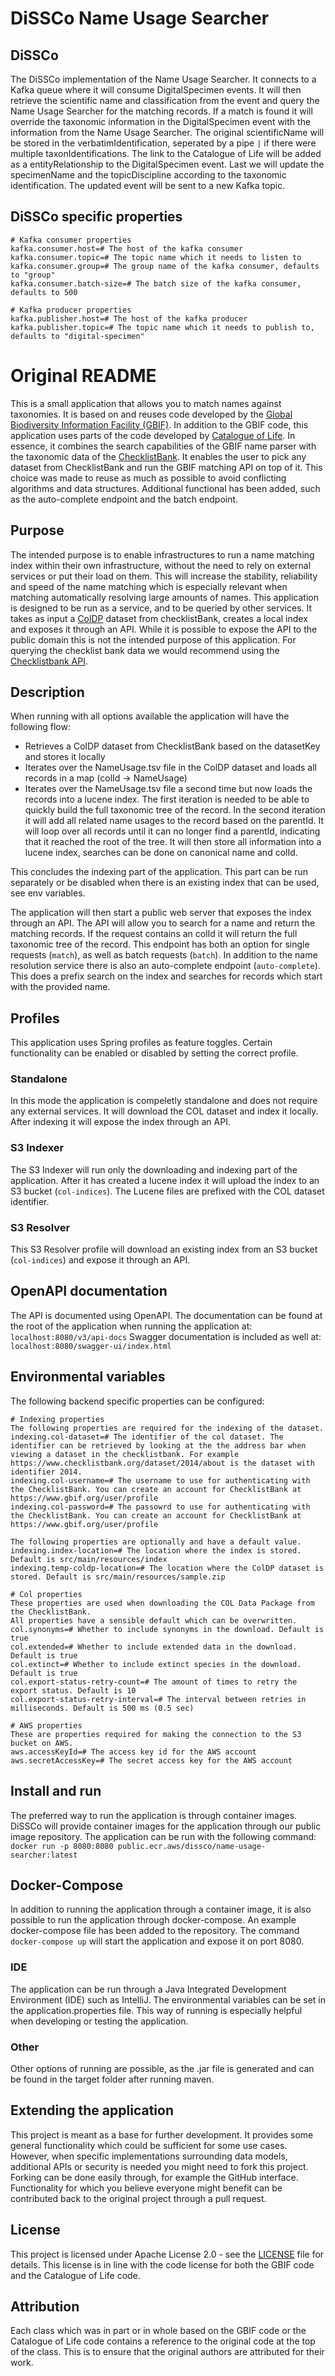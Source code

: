 # DiSSCo Name Usage Searcher

## DiSSCo
The DiSSCo implementation of the Name Usage Searcher.
It connects to a Kafka queue where it will consume DigitalSpecimen events.
It will then retrieve the scientific name and classification from the event and query the Name Usage Searcher for the matching records.
If a match is found it will override the taxonomic information in the DigitalSpecimen event with the information from the Name Usage Searcher.
The original scientificName will be stored in the verbatimIdentification, seperated by a pipe `|` if there were multiple taxonIdentifications.
The link to the Catalogue of Life will be added as a entityRelationship to the DigitalSpecimen event.
Last we will update the specimenName and the topicDiscipline according to the taxonomic identification.
The updated event will be sent to a new Kafka topic.

## DiSSCo specific properties
```
# Kafka consumer properties
kafka.consumer.host=# The host of the kafka consumer
kafka.consumer.topic=# The topic name which it needs to listen to
kafka.consumer.group=# The group name of the kafka consumer, defaults to "group"
kafka.consumer.batch-size=# The batch size of the kafka consumer, defaults to 500

# Kafka producer properties
kafka.publisher.host=# The host of the kafka producer
kafka.publisher.topic=# The topic name which it needs to publish to, defaults to "digital-specimen"
```

# Original README

This is a small application that allows you to match names against taxonomies.
It is based on and reuses code developed by the [Global Biodiversity Information Facility (GBIF)](https://www.gbif.org/).
In addition to the GBIF code, this application uses parts of the code developed by [Catalogue of Life](https://www.catalogueoflife.org/).
In essence, it combines the search capabilities of the GBIF name parser with the taxonomic data of the [ChecklistBank](https://www.checklistbank.org/).
It enables the user to pick any dataset from ChecklistBank and run the GBIF matching API on top of it.
This choice was made to reuse as much as possible to avoid conflicting algorithms and data structures.
Additional functional has been added, such as the auto-complete endpoint and the batch endpoint.

## Purpose
The intended purpose is to enable infrastructures to run a name matching index within their own infrastructure, without the need to rely on external services or put their load on them.
This will increase the stability, reliability and speed of the name matching which is especially relevant when matching automatically resolving large amounts of names.
This application is designed to be run as a service, and to be queried by other services.
It takes as input a [ColDP](https://github.com/CatalogueOfLife/coldp) dataset from checklistBank, creates a local index and exposes it through an API.
While it is possible to expose the API to the public domain this is not the intended purpose of this application.
For querying the checklist bank data we would recommend using the [Checklistbank API](https://api.checklistbank.org/).

## Description
When running with all options available the application will have the following flow:
- Retrieves a ColDP dataset from ChecklistBank based on the datasetKey and stores it locally
- Iterates over the NameUsage.tsv file in the ColDP dataset and loads all records in a map (colId -> NameUsage)
- Iterates over the NameUsage.tsv file a second time but now loads the records into a lucene index. 
The first iteration is needed to be able to quickly build the full taxonomic tree of the record.
In the second iteration it will add all related name usages to the record based on the parentId.
It will loop over all records until it can no longer find a parentId, indicating that it reached the root of the tree.
It will then store all information into a lucene index, searches can be done on canonical name and colId.

This concludes the indexing part of the application.
This part can be run separately or be disabled when there is an existing index that can be used, see env variables.

The application will then start a public web server that exposes the index through an API.
The API will allow you to search for a name and return the matching records.
If the request contains an colId it will return the full taxonomic tree of the record.
This endpoint has both an option for single requests (`match`), as well as batch requests (`batch`).
In addition to the name resolution service there is also an auto-complete endpoint (`auto-complete`).
This does a prefix search on the index and searches for records which start with the provided name.

## Profiles
This application uses Spring profiles as feature toggles.
Certain functionality can be enabled or disabled by setting the correct profile.
### Standalone
In this mode the application is compeletly standalone and does not require any external services.
It will download the COL dataset and index it locally.
After indexing it will expose the index through an API.
### S3 Indexer
The S3 Indexer will run only the downloading and indexing part of the application.
After it has created a lucene index it will upload the index to an S3 bucket (`col-indices`).
The Lucene files are prefixed with the COL dataset identifier.
### S3 Resolver
This S3 Resolver profile will download an existing index from an S3 bucket (`col-indices`) and expose it through an API.

## OpenAPI documentation
The API is documented using OpenAPI.
The documentation can be found at the root of the application when running the application at: `localhost:8080/v3/api-docs`
Swagger documentation is included as well at: `localhost:8080/swagger-ui/index.html`

## Environmental variables
The following backend specific properties can be configured:

```
# Indexing properties
The following properties are required for the indexing of the dataset.
indexing.col-dataset=# The identifier of the col dataset. The identifier can be retrieved by looking at the the address bar when viewing a dataset in the checklistbank. For example https://www.checklistbank.org/dataset/2014/about is the dataset with identifier 2014.
indexing.col-username=# The username to use for authenticating with the ChecklistBank. You can create an account for ChecklistBank at https://www.gbif.org/user/profile
indexing.col-password=# The passowrd to use for authenticating with the ChecklistBank. You can create an account for ChecklistBank at https://www.gbif.org/user/profile

The following properties are optionally and have a default value.
indexing.index-location=# The location where the index is stored. Default is src/main/resources/index
indexing.temp-coldp-location=# The location where the ColDP dataset is stored. Default is src/main/resources/sample.zip

# Col properties
These properties are used when downloading the COL Data Package from the ChecklistBank.
All properties have a sensible default which can be overwritten.
col.synonyms=# Whether to include synonyms in the download. Default is true
col.extended=# Whether to include extended data in the download. Default is true
col.extinct=# Whether to include extinct species in the download. Default is true
col.export-status-retry-count=# The amount of times to retry the export status. Default is 10
col.export-status-retry-interval=# The interval between retries in milliseconds. Default is 500 ms (0.5 sec)

# AWS properties
These are properties required for making the connection to the S3 bucket on AWS.
aws.accessKeyId=# The access key id for the AWS account
aws.secretAccessKey=# The secret access key for the AWS account
```

## Install and run
The preferred way to run the application is through container images.
DiSSCo will provide container images for the application through our public image repository.
The application can be run with the following command:
```docker run -p 8080:8080 public.ecr.aws/dissco/name-usage-searcher:latest```

## Docker-Compose
In addition to running the application through a container image, it is also possible to run the application through docker-compose.
An example docker-compose file has been added to the repository.
The command `docker-compose up` will start the application and expose it on port 8080.

### IDE
The application can be run through a Java Integrated Development Environment (IDE) such as IntelliJ.
The environmental variables can be set in the application.properties file.
This way of running is especially helpful when developing or testing the application.

### Other
Other options of running are possible, as the .jar file is generated and can be found in the target folder after running maven.

## Extending the application
This project is meant as a base for further development.
It provides some general functionality which could be sufficient for some use cases.
However, when specific implementations surrounding data models, additional APIs or security is needed you might need to fork this project.
Forking can be done easily through, for example the GitHub interface.
Functionality for which you believe everyone might benefit can be contributed back to the original project through a pull request.

## License
This project is licensed under Apache License 2.0 - see the [LICENSE](LICENSE) file for details.
This license is in line with the code license for both the GBIF code and the Catalogue of Life code.

## Attribution
Each class which was in part or in whole based on the GBIF code or the Catalogue of Life code contains a reference to the original code at the top of the class.
This is to ensure that the original authors are attributed for their work.

